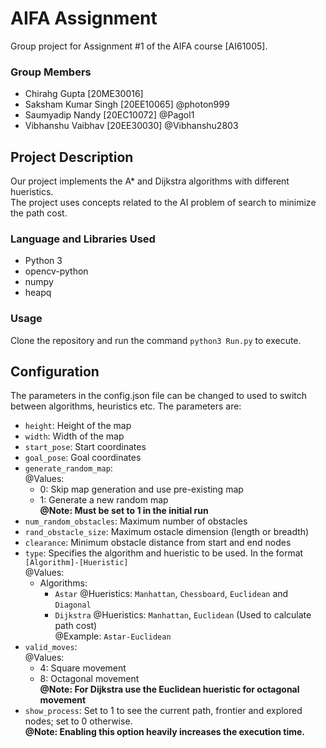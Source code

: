 # AIFA Assignment
Group project for Assignment #1 of the AIFA course \[AI61005\].

### Group Members
- Chirahg Gupta [20ME30016]
- Saksham Kumar Singh [20EE10065] @photon999
- Saumyadip Nandy [20EC10072] @Pagol1
- Vibhanshu Vaibhav [20EE30030] @Vibhanshu2803

## Project Description
Our project implements the A* and Dijkstra algorithms with different hueristics.\
The project uses concepts related to the AI problem of search to minimize the path cost.

### Language and Libraries Used
- Python 3
- opencv-python
- numpy
- heapq

### Usage
Clone the repository and run the command `python3 Run.py` to execute.

## Configuration
The parameters in the config.json file can be changed to used to switch between algorithms, heuristics etc. The parameters are:
+ `height`: Height of the map
+ `width`: Width of the map
+ `start_pose`: Start coordinates
+ `goal_pose`: Goal coordinates
+ `generate_random_map`:\
	@Values:
	- 0: Skip map generation and use pre-existing map
	- 1: Generate a new random map\
	**@Note: Must be set to 1 in the initial run**
+ `num_random_obstacles`: Maximum number of obstacles
+ `rand_obstacle_size`: Maximum ostacle dimension (length or breadth)
+ `clearance`: Minimum obstacle distance from start and end nodes
+ `type`: Specifies the algorithm and hueristic to be used. In the format `[Algorithm]-[Hueristic]`\
	@Values:
	- Algorithms:
		+ `Astar`
		@Hueristics: `Manhattan`, `Chessboard`, `Euclidean` and `Diagonal`
		+ `Dijkstra`
		@Hueristics: `Manhattan`, `Euclidean` (Used to calculate path cost)\
		@Example: `Astar-Euclidean`
+ `valid_moves`: \
	@Values:
	- 4: Square movement
	- 8: Octagonal movement\
	**@Note: For Dijkstra use the Euclidean hueristic for octagonal movement**
+ `show_process`: Set to 1 to see the current path, frontier and explored nodes; set to 0 otherwise.\
	**@Note: Enabling this option heavily increases the execution time.**

